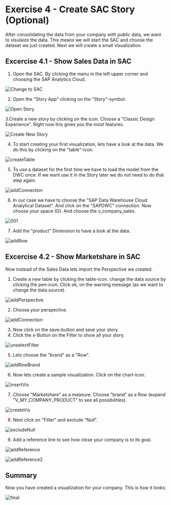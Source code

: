# Exercise 4 - Create SAC Story (Optional)
After consolidating the data from your company with public data, we want to visulaize the data. This means we will start the SAC and choose the dataset we just created.
Next we will create a small visualization.

## Excercise 4.1 - Show Sales Data in SAC

1. Open the SAC. By clicking the menu in the left upper corner and choosing the SAP Analytics Cloud.

![Change to SAC](images/changeToSAC.png)

2. Open the "Story App" clicking on the "Story"-symbol.

![Open Story](images/openStory.png)

3.Create a new story by clicking on the icon. Choose a "Classic Design Experience". Right now this gives you the most features.

![Create New Story](images/NewStory.png)

4. To start creating your first visualization, lets have a look at the data. We do this by clicking on the "table"-icon.

![createTable](images/createTable.png)

5. To use a dataset for the first time we have to load the model from the DWC once. If we want use it in the Story later we do not need to do that step again.

![addConnection](images/addConnection1.png)

6. In our case we have to choose the "SAP Data Warehouse Cloud Analytical Dataset". And click on the "SAPDWC" connection. Now choose your space (G<number>). And choose the v_company_sales.
  
![001](images/001.png)

7. Add the "product" Dimension to have a look at the data.

![addRow](images/addRow.png)

## Excercise 4.2 - Show Marketshare in SAC

Now instead of the Sales Data lets import the Perspective we created. 
1. Create a new table by clicking the table-icon. change the data source by clicking the pen-icon. Click ok, on the warning message (as we want to change the data source).

![addPerspective](images/addPerspective.png)

2. Choose your perspective.
  
![addConnection](images/addConnection.png)

3. Now click on the save-button and save your story.
4. Click the x-Button on the Filter to show all your story.
 
![unselectFilter](images/unselectFilter.png)
  
5. Lets choose the "brand" as a "Row".

![addRowBrand](images/addRowBrand.png)
  
6. Now lets create a sample visualization. Click on the chart-icon.

![insertVis](images/insertVis.png)

7. Choose "Marketshare" as a measure. Choose "brand" as a Row (expand "V_MY_COMPANY_PRODUCT" to see all possibilities).

![createVis](images/createVis.png)
  
8. Next click on "Filter" and exclude "Null".
  
![excludeNull](images/excludeNull.png)
  
9. Add a reference line to see how close your company is to its goal.
  
![addReference](images/addReference.png)

![addReference2](images/addReference2.png)

## Summary
Now you have created a visualization for your company. This is how it looks:

![final](images/final.png)
